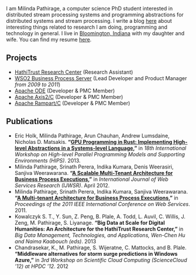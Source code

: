 I am Milinda Pathirage, a computer science PhD student interested in distributed stream processing systems and programming abstractions for distributed systems and stream processing. I write a blog [here](http://milinda.svbtle.com) about interesting things related to research I am doing,  programming and technology in general. I live in [Bloomington, Indiana](http://en.wikipedia.org/wiki/Bloomington,_Indiana) with my daughter and wife. You can find my resume [here](/milinda-cv.pdf).

## Projects

- [HathiTrust Research Center](http://www.hathitrust.org/htrc) (Research Assistant)
- [WSO2 Business Process Server](http://wso2.com/products/business-process-server/) (Lead Developer and Product Manager *from 2009 to 2011*)
- [Apache ODE](http://ode.apache.org) (Developer & PMC Member)
- [Apache Axis2/C](http://axis.apache.org/axis2/c/core/) (Developer & PMC Member)
- [Apache Rampart/C](http://axis.apache.org/axis2/c/rampart/) (Developer & PMC Member)


## Publications

- Eric Holk, Milinda Pathirage, Arun Chauhan, Andrew Lumsdaine, Nicholas D. Matsakis. **“[GPU Programming in Rust: Implementing High-level Abstractions in a Systems-level Language](http://www.cs.indiana.edu/~eholk/papers/hips2013.pdf),”** in *18th International Workshop on High-level Parallel Programming Models and Supporting Environments (HIPS)*. 2013.
- Milinda Pathirage, Srinath Perera, Indika Kumara, Denis Weerasiri, Sanjiva Weerawarana. **“[A Scalable Multi-Tenant Architecture for Business Process Executions](http://people.apache.org/~hemapani/research/papers/ode-multi-tenancy.pdf),”** in *International Journal of Web Services Research (IJWSR)*. April 2012.
- Milinda Pathirage, Srinath Perera, Indika Kumara, Sanjiva Weerawarana. **“[A Multi-tenant Architecture for Business Process Executions](http://people.apache.org/~hemapani/research/papers/ode-multi-tenancy.pdf),”** in *Proceedings of the 2011 IEEE International Conference on Web Services*. 2011.
- Kowalczyk S. T., Y. Sun, Z. Peng, B. Plale, A. Todd, L. Auvil, C. Willis, J. Zeng, M. Pathirage, S. Liyanage. **“Big Data at Scale for Digital Humanities: An Architecture for the HathiTrust Research Center,”** in *Big Data Management, Technologies, and Applications, Wen-Chen Hu and Naima Kaabouch (eds)*. 2013
- Chandrasekar, K., M. Pathirage, S. Wijeratne, C. Mattocks, and B. Plale. **“Middleware alternatives for storm surge predictions in Windows Azure,”** in *3rd Workshop on Scientific Cloud Computing (ScienceCloud ’12) at HPDC ’12*. 2012
